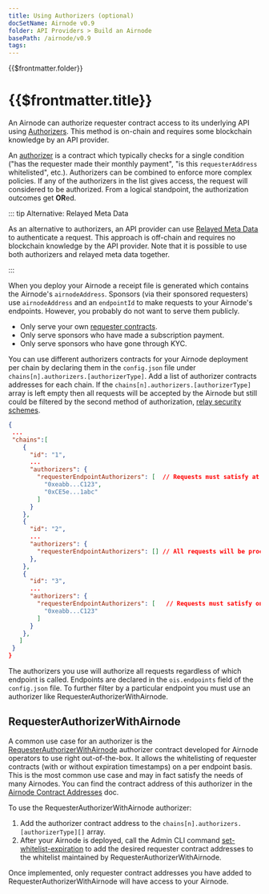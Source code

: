 ```yaml
---
title: Using Authorizers (optional)
docSetName: Airnode v0.9
folder: API Providers > Build an Airnode
basePath: /airnode/v0.9
tags:
---
```


<TitleSpan>{{$frontmatter.folder}}</TitleSpan>

# {{$frontmatter.title}}

<VersionWarning/>

<TocHeader />
<TOC class="table-of-contents" :include-level="[2,3]" />

An Airnode can authorize requester contract access to its underlying API using
[Authorizers](../../../concepts/authorization.md). This method is on-chain and
requires some blockchain knowledge by an API provider.

An [authorizer](../../../concepts/authorization.md) is a contract which
typically checks for a single condition ("has the requester made their monthly
payment", "is this `requesterAddress` whitelisted", etc.). Authorizers can be
combined to enforce more complex policies. If any of the authorizers in the list
gives access, the request will considered to be authorized. From a logical
standpoint, the authorization outcomes get **OR**ed.

::: tip Alternative: Relayed Meta Data

As an alternative to authorizers, an API provider can use
[Relayed Meta Data](./api-security.md#relayed-meta-data-security-schemes) to
authenticate a request. This approach is off-chain and requires no blockchain
knowledge by the API provider. Note that it is possible to use both authorizers
and relayed meta data together.

:::

When you deploy your Airnode a receipt file is generated which contains the
Airnode's `airnodeAddress`. Sponsors (via their sponsored requesters) use
`airnodeAddress` and an `endpointId` to make requests to your Airnode's
endpoints. However, you probably do not want to serve them publicly.

- Only serve your own
  [requester contracts](../../../grp-developers/requesters-sponsors.md).
- Only serve sponsors who have made a subscription payment.
- Only serve sponsors who have gone through KYC.

You can use different authorizers contracts for your Airnode deployment per
chain by declaring them in the `config.json` file under
`chains[n].authorizers.[authorizerType]`. Add a list of authorizer contracts
addresses for each chain. If the `chains[n].authorizers.[authorizerType]` array
is left empty then all requests will be accepted by the Airnode but still could
be filtered by the second method of authorization,
[relay security schemes](./apply-auth.md#relay-security-schemes).

```json
{
 ...
 "chains":[
    {
      "id": "1",
      ...
      "authorizers": {
        "requesterEndpointAuthorizers": [  // Requests must satisfy at least one contract
          "0xeabb...C123",
          "0xCE5e...1abc"
        ]
      }
    },
    {
      "id": "2",
      ...
      "authorizers": {
        "requesterEndpointAuthorizers": [] // All requests will be processed
      },
    },
    {
      "id": "3",
      ...
      "authorizers": {
        "requesterEndpointAuthorizers": [   // Requests must satisfy one contract
          "0xeabb...C123"
        ]
      }
    },
   ]
 }
}
```

The authorizers you use will authorize all requests regardless of which endpoint
is called. Endpoints are declared in the `ois.endpoints` field of the
`config.json` file. To further filter by a particular endpoint you must use an
authorizer like RequesterAuthorizerWithAirnode.

## RequesterAuthorizerWithAirnode

A common use case for an authorizer is the
[RequesterAuthorizerWithAirnode](../../../concepts/authorization.md#requesterauthorizerwithairnode)
authorizer contract developed for Airnode operators to use right out-of-the-box.
It allows the whitelisting of requester contracts (with or without expiration
timestamps) on a per endpoint basis. This is the most common use case and may in
fact satisfy the needs of many Airnodes. You can find the contract address of
this authorizer in the
[Airnode Contract Addresses](../../../reference/airnode-addresses.md) doc.

To use the RequesterAuthorizerWithAirnode authorizer:

1. Add the authorizer contract address to the
   `chains[n].authorizers.[authorizerType][]` array.
2. After your Airnode is deployed, call the Admin CLI command
   [set-whitelist-expiration](../../../reference/packages/admin-cli.md#set-whitelist-expiration)
   to add the desired requester contract addresses to the whitelist maintained
   by RequesterAuthorizerWithAirnode.

Once implemented, only requester contract addresses you have added to
RequesterAuthorizerWithAirnode will have access to your Airnode.
